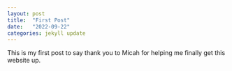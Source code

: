 ```yaml
---
layout: post
title:  "First Post"
date:   "2022-09-22"
categories: jekyll update
---
```

This is my first post to say thank you to Micah for helping me finally get
this website up.